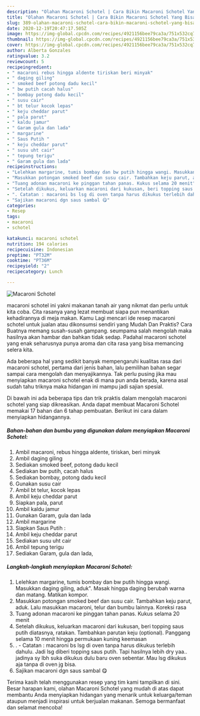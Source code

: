 ```yaml
---
description: "Olahan Macaroni Schotel | Cara Bikin Macaroni Schotel Yang Bisa Manjain Lidah"
title: "Olahan Macaroni Schotel | Cara Bikin Macaroni Schotel Yang Bisa Manjain Lidah"
slug: 389-olahan-macaroni-schotel-cara-bikin-macaroni-schotel-yang-bisa-manjain-lidah
date: 2020-12-19T20:47:17.505Z
image: https://img-global.cpcdn.com/recipes/4921156bee79ca3a/751x532cq70/macaroni-schotel-foto-resep-utama.jpg
thumbnail: https://img-global.cpcdn.com/recipes/4921156bee79ca3a/751x532cq70/macaroni-schotel-foto-resep-utama.jpg
cover: https://img-global.cpcdn.com/recipes/4921156bee79ca3a/751x532cq70/macaroni-schotel-foto-resep-utama.jpg
author: Alberta Gonzales
ratingvalue: 3.2
reviewcount: 5
recipeingredient:
- " macaroni rebus hingga aldente tiriskan beri minyak"
- " daging giling"
- " smoked beef potong dadu kecil"
- " bw putih cacah halus"
- " bombay potong dadu kecil"
- " susu cair"
- " bt telur kocok lepas"
- " keju cheddar parut"
- " pala parut"
- " kaldu jamur"
- " Garam gula dan lada"
- " margarine"
- " Saus Putih "
- " keju cheddar parut"
- " susu uht cair"
- " tepung terigu"
- " Garam gula dan lada"
recipeinstructions:
- "Lelehkan margarine, tumis bombay dan bw putih hingga wangi. Masukkan daging giling, aduk&#34;. Masak hingga daging berubah warna dan matang. Matikan kompor."
- "Masukkan potongan smoked beef dan susu cair. Tambahkan keju parut, aduk. Lalu masukkan macaroni, telur dan bumbu lainnya. Koreksi rasa"
- "Tuang adonan macaroni ke pinggan tahan panas. Kukus selama 20 menit"
- "Setelah dikukus, keluarkan macaroni dari kukusan, beri topping saus putih diatasnya, ratakan. Tambahkan parutan keju (optional). Panggang selama 10 menit hingga permukaan kuning keemasan"
- ". Catatan : macaroni bs lsg di oven tanpa harus dikukus terlebih dahulu. Jadi lsg diberi topping saus putih. Tapi hasilnya lebih dry yaa.. jadinya sy lbh suka dikukus dulu baru oven sebentar. Mau lsg dikukus aja tanpa di oven jg bisa."
- "Sajikan macaroni dgn saus sambal 😋"
categories:
- Resep
tags:
- macaroni
- schotel

katakunci: macaroni schotel 
nutrition: 194 calories
recipecuisine: Indonesian
preptime: "PT32M"
cooktime: "PT36M"
recipeyield: "2"
recipecategory: Lunch

---
```



![Macaroni Schotel](https://img-global.cpcdn.com/recipes/4921156bee79ca3a/751x532cq70/macaroni-schotel-foto-resep-utama.jpg)


macaroni schotel ini yakni makanan tanah air yang nikmat dan perlu untuk kita coba. Cita rasanya yang lezat membuat siapa pun menantikan kehadirannya di meja makan.
Kamu Lagi mencari ide resep macaroni schotel untuk jualan atau dikonsumsi sendiri yang Mudah Dan Praktis? Cara Buatnya memang susah-susah gampang. seumpama salah mengolah maka hasilnya akan hambar dan bahkan tidak sedap. Padahal macaroni schotel yang enak seharusnya punya aroma dan cita rasa yang bisa memancing selera kita.



Ada beberapa hal yang sedikit banyak mempengaruhi kualitas rasa dari macaroni schotel, pertama dari jenis bahan, lalu pemilihan bahan segar sampai cara mengolah dan menyajikannya. Tak perlu pusing jika mau menyiapkan macaroni schotel enak di mana pun anda berada, karena asal sudah tahu triknya maka hidangan ini mampu jadi sajian spesial.


Di bawah ini ada beberapa tips dan trik praktis dalam mengolah macaroni schotel yang siap dikreasikan. Anda dapat membuat Macaroni Schotel memakai 17 bahan dan 6 tahap pembuatan. Berikut ini cara dalam menyiapkan hidangannya.

<!--inarticleads1-->

##### Bahan-bahan dan bumbu yang digunakan dalam menyiapkan Macaroni Schotel:

1. Ambil  macaroni, rebus hingga aldente, tiriskan, beri minyak
1. Ambil  daging giling
1. Sediakan  smoked beef, potong dadu kecil
1. Sediakan  bw putih, cacah halus
1. Sediakan  bombay, potong dadu kecil
1. Gunakan  susu cair
1. Ambil  bt telur, kocok lepas
1. Ambil  keju cheddar parut
1. Siapkan  pala, parut
1. Ambil  kaldu jamur
1. Gunakan  Garam, gula dan lada
1. Ambil  margarine
1. Siapkan  Saus Putih :
1. Ambil  keju cheddar parut
1. Sediakan  susu uht cair
1. Ambil  tepung terigu
1. Sediakan  Garam, gula dan lada,




<!--inarticleads2-->

##### Langkah-langkah menyiapkan Macaroni Schotel:

1. Lelehkan margarine, tumis bombay dan bw putih hingga wangi. Masukkan daging giling, aduk&#34;. Masak hingga daging berubah warna dan matang. Matikan kompor.
1. Masukkan potongan smoked beef dan susu cair. Tambahkan keju parut, aduk. Lalu masukkan macaroni, telur dan bumbu lainnya. Koreksi rasa
1. Tuang adonan macaroni ke pinggan tahan panas. Kukus selama 20 menit
1. Setelah dikukus, keluarkan macaroni dari kukusan, beri topping saus putih diatasnya, ratakan. Tambahkan parutan keju (optional). Panggang selama 10 menit hingga permukaan kuning keemasan
1. . - Catatan : macaroni bs lsg di oven tanpa harus dikukus terlebih dahulu. Jadi lsg diberi topping saus putih. Tapi hasilnya lebih dry yaa.. jadinya sy lbh suka dikukus dulu baru oven sebentar. Mau lsg dikukus aja tanpa di oven jg bisa.
1. Sajikan macaroni dgn saus sambal 😋




Terima kasih telah menggunakan resep yang tim kami tampilkan di sini. Besar harapan kami, olahan Macaroni Schotel yang mudah di atas dapat membantu Anda menyiapkan hidangan yang menarik untuk keluarga/teman ataupun menjadi inspirasi untuk berjualan makanan. Semoga bermanfaat dan selamat mencoba!
